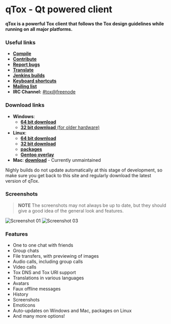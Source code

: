 # qTox - Qt powered client
**qTox is a powerful Tox client that follows the Tox design guidelines while running on all major platforms.**

### Useful links
- [**Compile**](https://github.com/tux3/qTox/blob/master/INSTALL.md)
- [**Contribute**](https://github.com/tux3/qTox/wiki#contributing)
- [**Report bugs**](https://github.com/tux3/qTox/wiki/Writing-Useful-Bug-Reports)
- [**Translate**](https://github.com/tux3/qTox/wiki/Translating)
- [**Jenkins builds**](https://build.tox.chat/)
- [**Keyboard shortcuts**](https://github.com/tux3/qTox/wiki/Keyboard-shortcuts)
- [**Mailing list**](https://lists.tox.chat)
- **IRC Channel:** [#tox@freenode](https://webchat.freenode.net/?channels=tox)

### Download links
* **Windows**:
  - [**64 bit download**](https://build.tox.chat/view/Clients/job/qTox_build_windows_x86-64_release/lastSuccessfulBuild/artifact/qTox_build_windows_x86-64_release.zip)
  - [**32 bit download** (for older hardware)](https://build.tox.chat/view/Clients/job/qTox_build_windows_x86_release/lastSuccessfulBuild/artifact/qTox_build_windows_x86_release.zip)
* **Linux**:
  - [**64 bit download**](https://build.tox.chat/view/Clients/job/qTox_build_linux_x86-64_release/lastSuccessfulBuild/artifact/qTox_build_linux_x86-64_release.tar.xz)
  - [**32 bit download**](https://build.tox.chat/view/Clients/job/qTox_build_linux_x86_release/lastSuccessfulBuild/artifact/qTox_build_linux_x86_release.tar.xz)
  - [**packages**](/INSTALL.md#simple-install)
  - [**Gentoo overlay**](https://github.com/Tox/gentoo-overlay-tox)
* **Mac**: [**download**](#) - Currently unmaintained  

Nighly builds do not update automatically at this stage of development, so make sure you get back to this site and regularly download the latest version of qTox.

### Screenshots
> **NOTE**
> The screenshots may not always be up to date, but they should give a good idea of the general look and features.

![Screenshot 01](https://raw.githubusercontent.com/ToxClient/wiki/master/_static/clients/screenshots/qTox/screenshot_01.png)
![Screenshot 03](https://raw.githubusercontent.com/ToxClient/wiki/master/_static/clients/screenshots/qTox/screenshot_03.png)

### Features
- One to one chat with friends
- Group chats
- File transfers, with previewing of images
- Audio calls, including group calls
- Video calls
- Tox DNS and Tox URI support
- Translations in various languages
- Avatars
- Faux offline messages
- History
- Screenshots
- Emoticons
- Auto-updates on Windows and Mac, packages on Linux
- And many more options!
